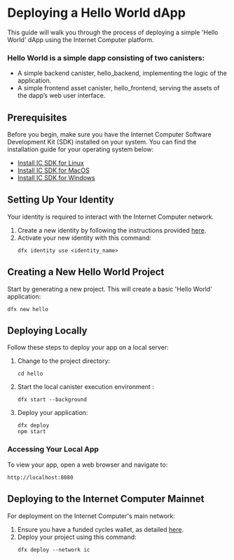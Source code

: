 # Deploying a Hello World dApp

This guide will walk you through the process of deploying a simple 'Hello World' dApp using the Internet Computer platform.

### Hello World is a simple dapp consisting of two canisters:
- A simple backend canister, hello_backend, implementing the logic of the application.
- A simple frontend asset canister, hello_frontend, serving the assets of the dapp’s web user interface.

## Prerequisites
Before you begin, make sure you have the Internet Computer Software Development Kit (SDK) installed on your system. You can find the installation guide for your operating system below:
- [Install IC SDK for Linux](IC_SDK_Linux.md)
- [Install IC SDK for MacOS](IC_SDK_MacOS.md)
- [Install IC SDK for Windows](IC_SDK_Windows.md)

## Setting Up Your Identity
Your identity is required to interact with the Internet Computer network.
1. Create a new identity by following the instructions provided [here](DFX_Wallet.md).
2. Activate your new identity with this command:
   ```shell
   dfx identity use <identity_name>
   ```

## Creating a New Hello World Project
Start by generating a new project. This will create a basic 'Hello World' application:
```shell
dfx new hello
```

## Deploying Locally
Follow these steps to deploy your app on a local server:
1. Change to the project directory:
   ```shell
   cd hello
   ```
2. Start the local canister execution environment :
   ```shell
   dfx start --background
   ```
3. Deploy your application:
   ```shell
   dfx deploy
   npm start
   ```

### Accessing Your Local App
To view your app, open a web browser and navigate to:
```
http://localhost:8080
```

## Deploying to the Internet Computer Mainnet
For deployment on the Internet Computer's main network:
1. Ensure you have a funded cycles wallet, as detailed [here](DFX_Wallet.md).
2. Deploy your project using this command:
   ```shell
   dfx deploy --network ic
   ```
